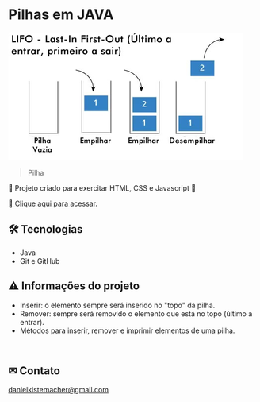 # Pilhas em JAVA

![preview_readme](./readme.png)
> Pilha

🔋 Projeto criado para exercitar HTML, CSS e Javascript 🔋

[🔗 Clique aqui para acessar.](https://danielkistemacher.github.io/Pilha-Java/)

## 🛠 Tecnologias
- Java <br>
- Git e GitHub

## ⚠ Informações do projeto

- Inserir: o elemento sempre será inserido no "topo" da pilha. <br>
- Remover: sempre será removido o elemento que está no topo (último a entrar).<br>
- Métodos para inserir, remover e imprimir elementos de uma pilha. <br>
<br>

## ✉ Contato
danielkistemacher@gmail.com